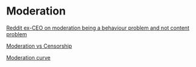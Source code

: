 # Moderation

[Reddit ex-CEO on moderation being a behaviour problem and not content problem](https://news.ycombinator.com/item?id=33449791)

[Moderation vs Censorship](https://news.ycombinator.com/item?id=33446064)

[Moderation curve](https://www.techdirt.com/2022/11/02/hey-elon-let-me-help-you-speed-run-the-content-moderation-learning-curve/)
